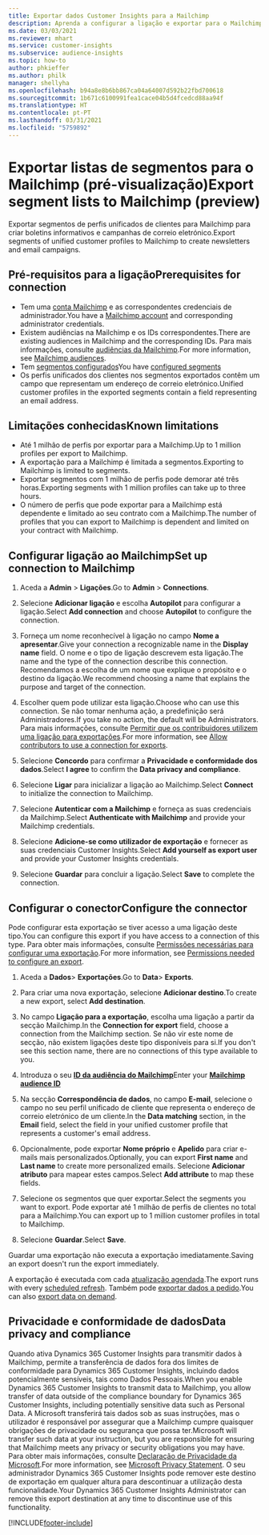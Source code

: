 ```yaml
---
title: Exportar dados Customer Insights para a Mailchimp
description: Aprenda a configurar a ligação e exportar para o Mailchimp.
ms.date: 03/03/2021
ms.reviewer: mhart
ms.service: customer-insights
ms.subservice: audience-insights
ms.topic: how-to
author: phkieffer
ms.author: philk
manager: shellyha
ms.openlocfilehash: b94a8e8b6bb867ca04a64007d592b22fbd700618
ms.sourcegitcommit: 1b671c6100991fea1cace04b5d4fcedcd88aa94f
ms.translationtype: HT
ms.contentlocale: pt-PT
ms.lasthandoff: 03/31/2021
ms.locfileid: "5759892"
---
```

# <a name="export-segment-lists-to-mailchimp-preview"></a><span data-ttu-id="fbfff-103">Exportar listas de segmentos para o Mailchimp (pré-visualização)</span><span class="sxs-lookup"><span data-stu-id="fbfff-103">Export segment lists to Mailchimp (preview)</span></span>

<span data-ttu-id="fbfff-104">Exportar segmentos de perfis unificados de clientes para Mailchimp para criar boletins informativos e campanhas de correio eletrónico.</span><span class="sxs-lookup"><span data-stu-id="fbfff-104">Export segments of unified customer profiles to Mailchimp to create newsletters and email campaigns.</span></span>

## <a name="prerequisites-for-connection"></a><span data-ttu-id="fbfff-105">Pré-requisitos para a ligação</span><span class="sxs-lookup"><span data-stu-id="fbfff-105">Prerequisites for connection</span></span>

-   <span data-ttu-id="fbfff-106">Tem uma [conta Mailchimp](https://mailchimp.com/) e as correspondentes credenciais de administrador.</span><span class="sxs-lookup"><span data-stu-id="fbfff-106">You have a [Mailchimp account](https://mailchimp.com/) and corresponding administrator credentials.</span></span>
-   <span data-ttu-id="fbfff-107">Existem audiências na Mailchimp e os IDs correspondentes.</span><span class="sxs-lookup"><span data-stu-id="fbfff-107">There are existing audiences in Mailchimp and the corresponding IDs.</span></span> <span data-ttu-id="fbfff-108">Para mais informações, consulte [audiências da Mailchimp](https://mailchimp.com/help/create-audience/).</span><span class="sxs-lookup"><span data-stu-id="fbfff-108">For more information, see [Mailchimp audiences](https://mailchimp.com/help/create-audience/).</span></span>
-   <span data-ttu-id="fbfff-109">Tem [segmentos configurados](segments.md)</span><span class="sxs-lookup"><span data-stu-id="fbfff-109">You have [configured segments](segments.md)</span></span>
-   <span data-ttu-id="fbfff-110">Os perfis unificados dos clientes nos segmentos exportados contêm um campo que representam um endereço de correio eletrónico.</span><span class="sxs-lookup"><span data-stu-id="fbfff-110">Unified customer profiles in the exported segments contain a field representing an email address.</span></span>

## <a name="known-limitations"></a><span data-ttu-id="fbfff-111">Limitações conhecidas</span><span class="sxs-lookup"><span data-stu-id="fbfff-111">Known limitations</span></span>

- <span data-ttu-id="fbfff-112">Até 1 milhão de perfis por exportar para a Mailchimp.</span><span class="sxs-lookup"><span data-stu-id="fbfff-112">Up to 1 million profiles per export to Mailchimp.</span></span>
- <span data-ttu-id="fbfff-113">A exportação para a Mailchimp é limitada a segmentos.</span><span class="sxs-lookup"><span data-stu-id="fbfff-113">Exporting to Mailchimp is limited to segments.</span></span>
- <span data-ttu-id="fbfff-114">Exportar segmentos com 1 milhão de perfis pode demorar até três horas.</span><span class="sxs-lookup"><span data-stu-id="fbfff-114">Exporting segments with 1 million profiles can take up to three hours.</span></span> 
- <span data-ttu-id="fbfff-115">O número de perfis que pode exportar para a Mailchimp está dependente e limitado ao seu contrato com a Mailchimp.</span><span class="sxs-lookup"><span data-stu-id="fbfff-115">The number of profiles that you can export to Mailchimp is dependent and limited on your contract with Mailchimp.</span></span>

## <a name="set-up-connection-to-mailchimp"></a><span data-ttu-id="fbfff-116">Configurar ligação ao Mailchimp</span><span class="sxs-lookup"><span data-stu-id="fbfff-116">Set up connection to Mailchimp</span></span>

1. <span data-ttu-id="fbfff-117">Aceda a **Admin** > **Ligações**.</span><span class="sxs-lookup"><span data-stu-id="fbfff-117">Go to **Admin** > **Connections**.</span></span>

1. <span data-ttu-id="fbfff-118">Selecione **Adicionar ligação** e escolha **Autopilot** para configurar a ligação.</span><span class="sxs-lookup"><span data-stu-id="fbfff-118">Select **Add connection** and choose **Autopilot** to configure the connection.</span></span>

1. <span data-ttu-id="fbfff-119">Forneça um nome reconhecível à ligação no campo **Nome a apresentar**.</span><span class="sxs-lookup"><span data-stu-id="fbfff-119">Give your connection a recognizable name in the **Display name** field.</span></span> <span data-ttu-id="fbfff-120">O nome e o tipo de ligação descrevem esta ligação.</span><span class="sxs-lookup"><span data-stu-id="fbfff-120">The name and the type of the connection describe this connection.</span></span> <span data-ttu-id="fbfff-121">Recomendamos a escolha de um nome que explique o propósito e o destino da ligação.</span><span class="sxs-lookup"><span data-stu-id="fbfff-121">We recommend choosing a name that explains the purpose and target of the connection.</span></span>

1. <span data-ttu-id="fbfff-122">Escolher quem pode utilizar esta ligação.</span><span class="sxs-lookup"><span data-stu-id="fbfff-122">Choose who can use this connection.</span></span> <span data-ttu-id="fbfff-123">Se não tomar nenhuma ação, a predefinição será Administradores.</span><span class="sxs-lookup"><span data-stu-id="fbfff-123">If you take no action, the default will be Administrators.</span></span> <span data-ttu-id="fbfff-124">Para mais informações, consulte [Permitir que os contribuidores utilizem uma ligação para exportações](connections.md#allow-contributors-to-use-a-connection-for-exports).</span><span class="sxs-lookup"><span data-stu-id="fbfff-124">For more information, see [Allow contributors to use a connection for exports](connections.md#allow-contributors-to-use-a-connection-for-exports).</span></span>

1. <span data-ttu-id="fbfff-125">Selecione **Concordo** para confirmar a **Privacidade e conformidade dos dados**.</span><span class="sxs-lookup"><span data-stu-id="fbfff-125">Select **I agree** to confirm the **Data privacy and compliance**.</span></span>

1. <span data-ttu-id="fbfff-126">Selecione **Ligar** para inicializar a ligação ao Mailchimp.</span><span class="sxs-lookup"><span data-stu-id="fbfff-126">Select **Connect** to initialize the connection to Mailchimp.</span></span>

1. <span data-ttu-id="fbfff-127">Selecione **Autenticar com a Mailchimp** e forneça as suas credenciais da Mailchimp.</span><span class="sxs-lookup"><span data-stu-id="fbfff-127">Select **Authenticate with Mailchimp** and provide your Mailchimp credentials.</span></span>

1. <span data-ttu-id="fbfff-128">Selecione **Adicione-se como utilizador de exportação** e fornecer as suas credenciais Customer Insights.</span><span class="sxs-lookup"><span data-stu-id="fbfff-128">Select **Add yourself as export user** and provide your Customer Insights credentials.</span></span>

1. <span data-ttu-id="fbfff-129">Selecione **Guardar** para concluir a ligação.</span><span class="sxs-lookup"><span data-stu-id="fbfff-129">Select **Save** to complete the connection.</span></span> 

## <a name="configure-the-connector"></a><span data-ttu-id="fbfff-130">Configurar o conector</span><span class="sxs-lookup"><span data-stu-id="fbfff-130">Configure the connector</span></span>

<span data-ttu-id="fbfff-131">Pode configurar esta exportação se tiver acesso a uma ligação deste tipo.</span><span class="sxs-lookup"><span data-stu-id="fbfff-131">You can configure this export if you have access to a connection of this type.</span></span> <span data-ttu-id="fbfff-132">Para obter mais informações, consulte [Permissões necessárias para configurar uma exportação](export-destinations.md#set-up-a-new-export).</span><span class="sxs-lookup"><span data-stu-id="fbfff-132">For more information, see [Permissions needed to configure an export](export-destinations.md#set-up-a-new-export).</span></span>

1. <span data-ttu-id="fbfff-133">Aceda a **Dados**> **Exportações**.</span><span class="sxs-lookup"><span data-stu-id="fbfff-133">Go to **Data**> **Exports**.</span></span>

1. <span data-ttu-id="fbfff-134">Para criar uma nova exportação, selecione **Adicionar destino**.</span><span class="sxs-lookup"><span data-stu-id="fbfff-134">To create a new export, select **Add destination**.</span></span>

1. <span data-ttu-id="fbfff-135">No campo **Ligação para a exportação**, escolha uma ligação a partir da secção Mailchimp.</span><span class="sxs-lookup"><span data-stu-id="fbfff-135">In the **Connection for export** field, choose a connection from the Mailchimp section.</span></span> <span data-ttu-id="fbfff-136">Se não vir este nome de secção, não existem ligações deste tipo disponíveis para si.</span><span class="sxs-lookup"><span data-stu-id="fbfff-136">If you don't see this section name, there are no connections of this type available to you.</span></span>

1. <span data-ttu-id="fbfff-137">Introduza o seu **[ID da audiência do Mailchimp](https://mailchimp.com/help/find-audience-id/)**</span><span class="sxs-lookup"><span data-stu-id="fbfff-137">Enter your **[Mailchimp audience ID](https://mailchimp.com/help/find-audience-id/)**</span></span>

3. <span data-ttu-id="fbfff-138">Na secção **Correspondência de dados**, no campo **E-mail**, selecione o campo no seu perfil unificado de cliente que representa o endereço de correio eletrónico de um cliente.</span><span class="sxs-lookup"><span data-stu-id="fbfff-138">In the **Data matching** section, in the **Email** field, select the field in your unified customer profile that represents a customer's email address.</span></span> 

1. <span data-ttu-id="fbfff-139">Opcionalmente, pode exportar **Nome próprio** e **Apelido** para criar e-mails mais personalizados.</span><span class="sxs-lookup"><span data-stu-id="fbfff-139">Optionally, you can export **First name** and **Last name** to create more personalized emails.</span></span> <span data-ttu-id="fbfff-140">Selecione **Adicionar atributo** para mapear estes campos.</span><span class="sxs-lookup"><span data-stu-id="fbfff-140">Select **Add attribute** to map these fields.</span></span>

1. <span data-ttu-id="fbfff-141">Selecione os segmentos que quer exportar.</span><span class="sxs-lookup"><span data-stu-id="fbfff-141">Select the segments you want to export.</span></span> <span data-ttu-id="fbfff-142">Pode exportar até 1 milhão de perfis de clientes no total para a Mailchimp.</span><span class="sxs-lookup"><span data-stu-id="fbfff-142">You can export up to 1 million customer profiles in total to Mailchimp.</span></span>

1. <span data-ttu-id="fbfff-143">Selecione **Guardar**.</span><span class="sxs-lookup"><span data-stu-id="fbfff-143">Select **Save**.</span></span>

<span data-ttu-id="fbfff-144">Guardar uma exportação não executa a exportação imediatamente.</span><span class="sxs-lookup"><span data-stu-id="fbfff-144">Saving an export doesn't run the export immediately.</span></span>

<span data-ttu-id="fbfff-145">A exportação é executada com cada [atualização agendada](system.md#schedule-tab).</span><span class="sxs-lookup"><span data-stu-id="fbfff-145">The export runs with every [scheduled refresh](system.md#schedule-tab).</span></span> <span data-ttu-id="fbfff-146">Também pode [exportar dados a pedido](export-destinations.md#run-exports-on-demand).</span><span class="sxs-lookup"><span data-stu-id="fbfff-146">You can also [export data on demand](export-destinations.md#run-exports-on-demand).</span></span> 

## <a name="data-privacy-and-compliance"></a><span data-ttu-id="fbfff-147">Privacidade e conformidade de dados</span><span class="sxs-lookup"><span data-stu-id="fbfff-147">Data privacy and compliance</span></span>

<span data-ttu-id="fbfff-148">Quando ativa Dynamics 365 Customer Insights para transmitir dados à Mailchimp, permite a transferência de dados fora dos limites de conformidade para Dynamics 365 Customer Insights, incluindo dados potencialmente sensíveis, tais como Dados Pessoais.</span><span class="sxs-lookup"><span data-stu-id="fbfff-148">When you enable Dynamics 365 Customer Insights to transmit data to Mailchimp, you allow transfer of data outside of the compliance boundary for Dynamics 365 Customer Insights, including potentially sensitive data such as Personal Data.</span></span> <span data-ttu-id="fbfff-149">A Microsoft transferirá tais dados sob as suas instruções, mas o utilizador é responsável por assegurar que a Mailchimp cumpre quaisquer obrigações de privacidade ou segurança que possa ter.</span><span class="sxs-lookup"><span data-stu-id="fbfff-149">Microsoft will transfer such data at your instruction, but you are responsible for ensuring that Mailchimp meets any privacy or security obligations you may have.</span></span> <span data-ttu-id="fbfff-150">Para obter mais informações, consulte [Declaração de Privacidade da Microsoft](https://go.microsoft.com/fwlink/?linkid=396732).</span><span class="sxs-lookup"><span data-stu-id="fbfff-150">For more information, see [Microsoft Privacy Statement](https://go.microsoft.com/fwlink/?linkid=396732).</span></span>
<span data-ttu-id="fbfff-151">O seu administrador Dynamics 365 Customer Insights pode remover este destino de exportação em qualquer altura para descontinuar a utilização desta funcionalidade.</span><span class="sxs-lookup"><span data-stu-id="fbfff-151">Your Dynamics 365 Customer Insights Administrator can remove this export destination at any time to discontinue use of this functionality.</span></span>

[!INCLUDE[footer-include](../includes/footer-banner.md)]
